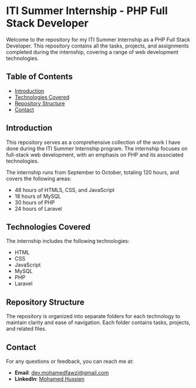 # ITI Summer Internship - PHP Full Stack Developer

Welcome to the repository for my ITI Summer Internship as a PHP Full Stack Developer. This repository contains all the tasks, projects, and assignments completed during the internship, covering a range of web development technologies.

## Table of Contents
- [Introduction](#introduction)
- [Technologies Covered](#technologies-covered)
- [Repository Structure](#repository-structure)
- [Contact](#contact)

## Introduction
This repository serves as a comprehensive collection of the work I have done during the ITI Summer Internship program. The internship focuses on full-stack web development, with an emphasis on PHP and its associated technologies.

The internship runs from September to October, totaling 120 hours, and covers the following areas:
- 48 hours of HTML5, CSS, and JavaScript
- 18 hours of MySQL
- 30 hours of PHP
- 24 hours of Laravel

## Technologies Covered
The internship includes the following technologies:
- HTML
- CSS
- JavaScript
- MySQL
- PHP
- Laravel

## Repository Structure
The repository is organized into separate folders for each technology to maintain clarity and ease of navigation. Each folder contains tasks, projects, and related files.



## Contact
For any questions or feedback, you can reach me at:

- **Email**: [dev.mohamedfawzi@gmail.com](mailto:dev.mohamedfawzi@gmail.com)
- **LinkedIn**: [Mohamed Hussien](https://www.linkedin.com/in/mohamedhussien303/)

